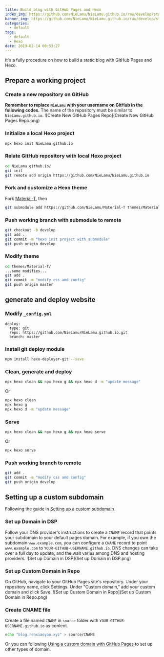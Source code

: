 ```yaml
---
title: Build blog with GitHub Pages and Hexo
index_img: https://github.com/NieLamu/NieLamu.github.io/raw/develop/statics/img/GitHub%20Pages.png
banner_img: https://github.com/NieLamu/NieLamu.github.io/raw/develop/statics/img/GitHub%20Pages.png
categories:
  - default
tags:
  - default
  - Hexo
date: 2019-02-14 00:53:27
---
```


It's a fully procedure on how to build a static blog with GitHub Pages and Hexo.

## Prepare a working project

### Create a new repository on GitHub
**Remember to replace `NieLamu` with your username on GitHub in the following codes.**
The name of the repository must be similar to `NieLamu.github.io`.
![Create New GitHub Pages Repo](Create New GitHub Pages Repo.png)

### Initialize a local Hexo project
```bash
npx hexo init NieLamu.github.io
```

### Relate GitHub repository with local Hexo project

```bash
cd NieLamu.github.io/
git init
git remote add origin https://github.com/NieLamu/NieLamu.github.io
```

### Fork and customize a Hexo theme

Fork [Material-T](https://github.com/invom/Material-T), then
```bash
git submodule add https://github.com/NieLamu/Material-T themes/Material-T
```

### Push working branch with submodule to remote
```bash
git checkout -b develop
git add .
git commit -m "hexo init project with submodule"
git push origin develop
```

### Modify theme 
```bash
cd themes/Material-T/
...some modifies...
git add .
git commit -m "modify css and config"
git push origin master
```


## generate and deploy website

### Modify `_config.yml`
```
deploy:
  type: git
  repo: https://github.com/NieLamu/NieLamu.github.io.git
  branch: master
```

### Install git deploy module
```bash
npm install hexo-deployer-git --save
```

### Clean, generate and deploy
```bash
npx hexo clean && npx hexo g && npx hexo d -m "update message"
```
Or
```bash
npx hexo clean
npx hexo g
npx hexo d -m "update message"
```

### Serve
```bash
npx hexo clean && npx hexo g && npx hexo serve
```
Or
```bash
npx hexo serve
```

### Push working branch to remote
```bash
git add .
git commit -m "modify css and config"
git push origin develop
```

## Setting up a custom subdomain
Following the guide in [Setting up a custom subdomain
](https://help.github.com/articles/setting-up-a-custom-subdomain/).

### Set up Domain in DSP
Follow your DNS provider's instructions to create a `CNAME` record that points your subdomain to your default pages domain. 
For example, if you own the subdomain `www.example.com`, you can configure a `CNAME` record to point `www.example.com` to `YOUR-GITHUB-USERNAME.github.io`. 
DNS changes can take over a full day to update, and the wait varies among DNS and hosting providers.
![Set up Domain in DSP](Set up Domain in DSP.png)

### Set up Custom Domain in Repo
On GitHub, navigate to your GitHub Pages site's repository.
Under your repository name, click Settings.
Under "Custom domain," add your custom domain and click Save.
![Set up Custom Domain in Repo](Set up Custom Domain in Repo.png)

### Create CNAME file
Create a file named `CNAME` in `source` folder with `YOUR-GITHUB-USERNAME.github.io` as content.
```bash
echo "blog.renxiaoyao.xyz" > source/CNAME
```

Or you can following [Using a custom domain with GitHub Pages
](https://help.github.com/articles/using-a-custom-domain-with-github-pages/) to set up other types of domain.

